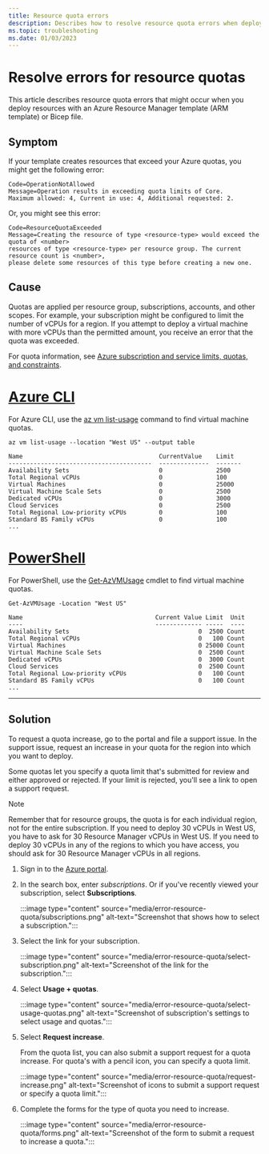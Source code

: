 ```yaml
---
title: Resource quota errors
description: Describes how to resolve resource quota errors when deploying resources with an Azure Resource Manager template (ARM template) or Bicep file.
ms.topic: troubleshooting
ms.date: 01/03/2023
---
```


# Resolve errors for resource quotas

This article describes resource quota errors that might occur when you deploy resources with an Azure Resource Manager template (ARM template) or Bicep file.

## Symptom

If your template creates resources that exceed your Azure quotas, you might get the following error:

```Output
Code=OperationNotAllowed
Message=Operation results in exceeding quota limits of Core.
Maximum allowed: 4, Current in use: 4, Additional requested: 2.
```

Or, you might see this error:

```Output
Code=ResourceQuotaExceeded
Message=Creating the resource of type <resource-type> would exceed the quota of <number>
resources of type <resource-type> per resource group. The current resource count is <number>,
please delete some resources of this type before creating a new one.
```

## Cause

Quotas are applied per resource group, subscriptions, accounts, and other scopes. For example, your subscription might be configured to limit the number of vCPUs for a region. If you attempt to deploy a virtual machine with more vCPUs than the permitted amount, you receive an error that the quota was exceeded.

For quota information, see [Azure subscription and service limits, quotas, and constraints](../../azure-resource-manager/management/azure-subscription-service-limits.md).

# [Azure CLI](#tab/azure-cli)

For Azure CLI, use the [az vm list-usage](/cli/azure/vm#az-vm-list-usage) command to find virtual machine quotas.

```azurecli
az vm list-usage --location "West US" --output table
```

```Output
Name                                      CurrentValue    Limit
----------------------------------------  --------------  -------
Availability Sets                         0               2500
Total Regional vCPUs                      0               100
Virtual Machines                          0               25000
Virtual Machine Scale Sets                0               2500
Dedicated vCPUs                           0               3000
Cloud Services                            0               2500
Total Regional Low-priority vCPUs         0               100
Standard BS Family vCPUs                  0               100
...
```

# [PowerShell](#tab/azure-powershell)

For PowerShell, use the [Get-AzVMUsage](/powershell/module/az.compute/get-azvmusage) cmdlet to find virtual machine quotas.

```azurepowershell
Get-AzVMUsage -Location "West US"
```

```Output
Name                                     Current Value Limit  Unit
----                                     ------------- -----  ----
Availability Sets                                    0  2500 Count
Total Regional vCPUs                                 0   100 Count
Virtual Machines                                     0 25000 Count
Virtual Machine Scale Sets                           0  2500 Count
Dedicated vCPUs                                      0  3000 Count
Cloud Services                                       0  2500 Count
Total Regional Low-priority vCPUs                    0   100 Count
Standard BS Family vCPUs                             0   100 Count
...
```

---

## Solution

To request a quota increase, go to the portal and file a support issue. In the support issue, request an increase in your quota for the region into which you want to deploy.

Some quotas let you specify a quota limit that's submitted for review and either approved or rejected. If your limit is rejected, you'll see a link to open a support request.

> [!NOTE]
> Remember that for resource groups, the quota is for each individual region, not for the entire
> subscription. If you need to deploy 30 vCPUs in West US, you have to ask for 30 Resource Manager
> vCPUs in West US. If you need to deploy 30 vCPUs in any of the regions to which you have access,
> you should ask for 30 Resource Manager vCPUs in all regions.

1. Sign in to the [Azure portal](https://portal.azure.com/).

1. In the search box, enter _subscriptions_. Or if you've recently viewed your subscription, select **Subscriptions**.

    :::image type="content" source="media/error-resource-quota/subscriptions.png" alt-text="Screenshot that shows how to select a subscription.":::


1. Select the link for your subscription.

    :::image type="content" source="media/error-resource-quota/select-subscription.png" alt-text="Screenshot of the link for the subscription.":::

1. Select **Usage + quotas**.

    :::image type="content" source="media/error-resource-quota/select-usage-quotas.png" alt-text="Screenshot of subscription's settings to select usage and quotas.":::

1. Select **Request increase**.

   From the quota list, you can also submit a support request for a quota increase. For quota's with a pencil icon, you can specify a quota limit.

    :::image type="content" source="media/error-resource-quota/request-increase.png" alt-text="Screenshot of icons to submit a support request or specify a quota limit.":::

1. Complete the forms for the type of quota you need to increase.

    :::image type="content" source="media/error-resource-quota/forms.png" alt-text="Screenshot of the form to submit a request to increase a quota.":::
